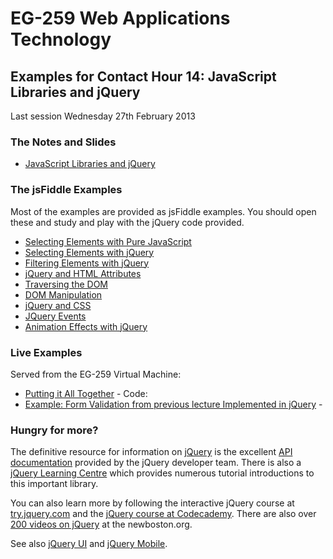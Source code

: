 # EG-259 Web Applications Technology

## Examples for Contact Hour 14: JavaScript Libraries and jQuery

Last session Wednesday 27th February 2013

### The Notes and Slides

* [JavaScript Libraries and jQuery](http://www.cpjobling.me/dokuwiki/eg-259:ch14)


### The jsFiddle Examples

Most of the examples are provided as jsFiddle examples. You should open these and study and play with the jQuery code provided.

* [Selecting Elements with Pure JavaScript](http://jsfiddle.net/cpjobling/fNGwZ/1/)
* [Selecting Elements with jQuery](http://jsfiddle.net/cpjobling/pvknH/10/)
* [Filtering Elements with jQuery](http://jsfiddle.net/cpjobling/45Uw6/2/)
* [jQuery and HTML Attributes](http://jsfiddle.net/cpjobling/JMgMj/1/)
* [Traversing the DOM](http://jsfiddle.net/cpjobling/YhmFU/2/)
* [DOM Manipulation](http://jsfiddle.net/cpjobling/Ms6L4/1/)
* [jQuery and CSS](http://jsfiddle.net/cpjobling/uVbS2/2/)
* [JQuery Events](http://jsfiddle.net/cpjobling/VZxfs/7/)
* [Animation Effects with jQuery]()

### Live Examples

Served from the EG-259 Virtual Machine:

* [Putting it All Together]() - Code:
* [Example: Form Validation from previous lecture Implemented in jQuery]() - 



### Hungry for more?

The definitive resource for information on [jQuery]() is the excellent [API documentation](http://api.jquery.com/) provided by the jQuery developer team. There is also a [jQuery Learning Centre](http://learn.jquery.com/) which provides numerous tutorial introductions to this important library.

You can also learn more by following the interactive jQuery course at [try.jquery.com](http://try.jquery.com/) and the [jQuery course at Codecademy](http://www.codecademy.com/tracks/jquery). There are also over [200 videos on jQuery](http://thenewboston.org/list.php?cat=32) at the newboston.org.

See also [jQuery UI](http://jqueryui.com/) and [jQuery Mobile](http://jquerymobile.com/).



